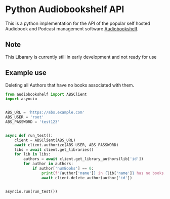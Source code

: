 # Python Audiobookshelf API

This is a python implementation for the API of the popular self hosted Audiobook and Podcast management software [Audiobookshelf](https://audiobookshelf.org).

## Note

This Libarary is currently still in early development and not ready for use

## Example use


Deleting all Authors that have no books associated with them.
```py
from audiobookshelf import ABSClient
import asyncio


ABS_URL = 'https://abs.example.com'
ABS_USER = 'root'
ABS_PASSWORD = 'test123'


async def run_test():
    client = ABSClient(ABS_URL)
    await client.authorize(ABS_USER, ABS_PASSWORD)
    libs = await client.get_libraries()
    for lib in libs:
        authors = await client.get_library_authors(lib['id'])
        for author in authors:
            if author['numBooks'] == 0:
                print(f'{author['name']} in {lib['name']} has no books, deleting...')
                await client.delete_author(author['id'])


asyncio.run(run_test())
```
